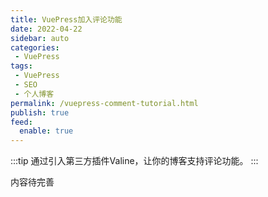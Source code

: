 ```yaml
---
title: VuePress加入评论功能
date: 2022-04-22
sidebar: auto
categories:
 - VuePress
tags: 
 - VuePress
 - SEO
 - 个人博客
permalink: /vuepress-comment-tutorial.html
publish: true
feed:
  enable: true
---
```

:::tip
通过引入第三方插件Valine，让你的博客支持评论功能。
:::

<!-- more -->

内容待完善
